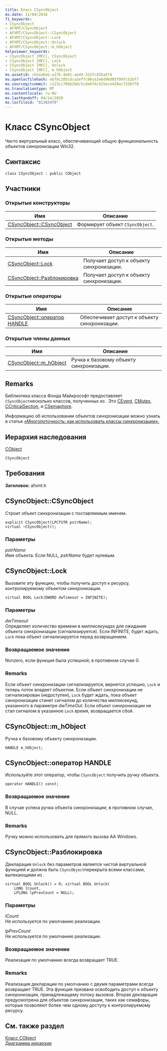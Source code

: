 ```yaml
---
title: Класс CSyncObject
ms.date: 11/04/2016
f1_keywords:
- CSyncObject
- AFXMT/CSyncObject
- AFXMT/CSyncObject::CSyncObject
- AFXMT/CSyncObject::Lock
- AFXMT/CSyncObject::Unlock
- AFXMT/CSyncObject::m_hObject
helpviewer_keywords:
- CSyncObject [MFC], CSyncObject
- CSyncObject [MFC], Lock
- CSyncObject [MFC], Unlock
- CSyncObject [MFC], m_hObject
ms.assetid: c62ea6eb-a17b-4e01-aed4-321fc435a5f4
ms.openlocfilehash: ebfbc185cdca2effc96ce2e6d96d05f997c52bf7
ms.sourcegitcommit: c123cc76bb2b6c5cde6f4c425ece420ac733bf70
ms.translationtype: MT
ms.contentlocale: ru-RU
ms.lasthandoff: 04/14/2020
ms.locfileid: "81365970"
---
```

# <a name="csyncobject-class"></a>Класс CSyncObject

Чисто виртуальный класс, обеспечивающий общую функциональность объектов синхронизации Win32.

## <a name="syntax"></a>Синтаксис

```
class CSyncObject : public CObject
```

## <a name="members"></a>Участники

### <a name="public-constructors"></a>Открытые конструкторы

|Имя|Описание|
|----------|-----------------|
|[CSyncObject::CSyncObject](#csyncobject)|Формирует объект `CSyncObject`.|

### <a name="public-methods"></a>Открытые методы

|Имя|Описание|
|----------|-----------------|
|[CSyncObject::Lock](#lock)|Получает доступ к объекту синхронизации.|
|[CSyncObject::Разблокировка](#unlock)|Получает доступ к объекту синхронизации.|

### <a name="public-operators"></a>Открытые операторы

|Имя|Описание|
|----------|-----------------|
|[CSyncObject::оператор HANDLE](#operator_handle)|Обеспечивает доступ к объекту синхронизации.|

### <a name="public-data-members"></a>Открытые члены данных

|Имя|Описание|
|----------|-----------------|
|[CSyncObject::m_hObject](#m_hobject)|Ручка к базовому объекту синхронизации.|

## <a name="remarks"></a>Remarks

Библиотека класса Фонда Майкрософт предоставляет `CSyncObject`несколько классов, полученных из . Это [CEvent](../../mfc/reference/cevent-class.md), [CMutex](../../mfc/reference/cmutex-class.md), [CCriticalSection](../../mfc/reference/ccriticalsection-class.md), и [CSemaphore](../../mfc/reference/csemaphore-class.md).

Информацию об использовании объектов синхронизации можно узнать в статье [«Многопоточность: как использовать классы синхронизации».](../../parallel/multithreading-how-to-use-the-synchronization-classes.md)

## <a name="inheritance-hierarchy"></a>Иерархия наследования

[CObject](../../mfc/reference/cobject-class.md)

`CSyncObject`

## <a name="requirements"></a>Требования

**Заголовок:** afxmt.h

## <a name="csyncobjectcsyncobject"></a><a name="csyncobject"></a>CSyncObject::CSyncObject

Строит объект синхронизации с поставляемым именем.

```
explicit CSyncObject(LPCTSTR pstrName);
virtual ~CSyncObject();
```

### <a name="parameters"></a>Параметры

*pstrName*<br/>
Имя объекта. Если NULL, *pstrName* будет нулевым.

## <a name="csyncobjectlock"></a><a name="lock"></a>CSyncObject::Lock

Вызовите эту функцию, чтобы получить доступ к ресурсу, контролируемому объектом синхронизации.

```
virtual BOOL Lock(DWORD dwTimeout = INFINITE);
```

### <a name="parameters"></a>Параметры

*dwTimeout*<br/>
Определяет количество времени в миллисекундах для ожидания объекта синхронизации (сигнализируется). Если INFINITE, будет ждать, `Lock` пока объект сигнализируется перед возвращением.

### <a name="return-value"></a>Возвращаемое значение

Nonzero, если функция была успешной; в противном случае 0.

### <a name="remarks"></a>Remarks

Если объект синхронизации сигнализируется, вернется успешно, `Lock` и теперь поток владеет объектом. Если объект синхронизации не сигнализирован (недоступен), `Lock` будет ждать, пока объект синхронизации станет сигналом до количества миллисекунд, указанного в параметре *dwTimeOut.* Если объект синхронизации не стал сигналом в указанное `Lock` время, возвращается сбой.

## <a name="csyncobjectm_hobject"></a><a name="m_hobject"></a>CSyncObject::m_hObject

Ручка к базовому объекту синхронизации.

```
HANDLE m_hObject;
```

## <a name="csyncobjectoperator-handle"></a><a name="operator_handle"></a>CSyncObject::оператор HANDLE

Используйте этот оператор, чтобы `CSyncObject` получить ручку объекта.

```
operator HANDLE() const;
```

### <a name="return-value"></a>Возвращаемое значение

В случае успеха ручка объекта синхронизации; в противном случае, NULL.

### <a name="remarks"></a>Remarks

Ручку можно использовать для прямого вызова AA Windows.

## <a name="csyncobjectunlock"></a><a name="unlock"></a>CSyncObject::Разблокировка

Декларация `Unlock` без параметров является чистой виртуальной функцией и должна быть `CSyncObject`перекрыта всеми классами, вытекающими из .

```
virtual BOOL Unlock() = 0; virtual BOOL Unlock(
    LONG lCount,
    LPLONG lpPrevCount = NULL);
```

### <a name="parameters"></a>Параметры

*lCount*<br/>
Не используется по умолчанию реализации.

*lpPrevCount*<br/>
Не используется по умолчанию реализации.

### <a name="return-value"></a>Возвращаемое значение

Реализация по умолчанию всегда возвращает TRUE.

### <a name="remarks"></a>Remarks

Реализация декларации по умолчанию с двумя параметрами всегда возвращает TRUE. Эта функция призвана освободить доступ к объекту синхронизации, принадлежащему потоку вызовов. Вторая декларация предусмотрена для объектов синхронизации, таких как семафоры, которые позволяют более чем одному доступу к контролируемому ресурсу.

## <a name="see-also"></a>См. также раздел

[Класс CObject](../../mfc/reference/cobject-class.md)<br/>
[Диаграмма иерархии](../../mfc/hierarchy-chart.md)
